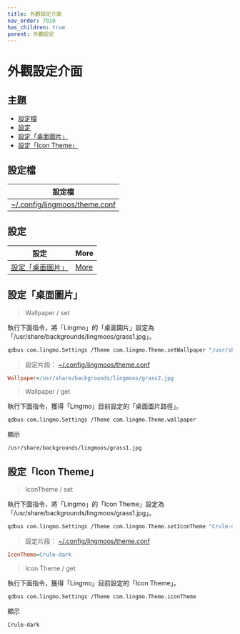 ```yaml
---
title: 外觀設定介面
nav_order: 7010
has_children: true
parent: 外觀設定
---
```



# 外觀設定介面




## 主題

* [設定檔](#設定檔)
* [設定](#設定)
* [設定「桌面圖片」](#設定桌面圖片)
* [設定「Icon Theme」](#設定icon-theme)




## 設定檔

| 設定檔 |
| ----- |
| [~/.config/lingmoos/theme.conf](https://github.com/samwhelp/lingmo-adjustment/blob/main/prototype/main/lingmo-config/locale/en_us/Lingmo-Dark/asset/overlay/etc/skel/.config/lingmoos/theme.conf) |




## 設定

| 設定 | More |
| ---- | ---- |
| [設定「桌面圖片」](#設定桌面圖片) | [More](config/wallpaper) |




## 設定「桌面圖片」


> Wallpaper / set

執行下面指令，將「Lingmo」的「桌面圖片」設定為「/usr/share/backgrounds/lingmoos/grass1.jpg」。

``` sh
qdbus com.lingmo.Settings /Theme com.lingmo.Theme.setWallpaper "/usr/share/backgrounds/lingmoos/grass1.jpg"
```


> 設定片段： [~/.config/lingmoos/theme.conf](https://github.com/samwhelp/lingmo-adjustment/blob/main/prototype/main/lingmo-config/locale/en_us/Lingmo-Dark/asset/overlay/etc/skel/.config/lingmoos/theme.conf#L15)

``` ini
Wallpaper=/usr/share/backgrounds/lingmoos/grass2.jpg
```




> Wallpaper / get

執行下面指令，獲得「Lingmo」目前設定的「桌面圖片路徑」。

``` sh
qdbus com.lingmo.Settings /Theme com.lingmo.Theme.wallpaper
```

顯示

```
/usr/share/backgrounds/lingmoos/grass1.jpg
```




## 設定「Icon Theme」


> IconTheme / set

執行下面指令，將「Lingmo」的「Icon Theme」設定為「/usr/share/backgrounds/lingmoos/grass1.jpg」。

``` sh
qdbus com.lingmo.Settings /Theme com.lingmo.Theme.setIconTheme "Crule-dark"
```


> 設定片段： [~/.config/lingmoos/theme.conf](https://github.com/samwhelp/lingmo-adjustment/blob/main/prototype/main/lingmo-config/locale/en_us/Lingmo-Dark/asset/overlay/etc/skel/.config/lingmoos/theme.conf#L13)

``` ini
IconTheme=Crule-dark
```




> Icon Theme / get

執行下面指令，獲得「Lingmo」目前設定的「Icon Theme」。

``` sh
qdbus com.lingmo.Settings /Theme com.lingmo.Theme.iconTheme
```

顯示

```
Crule-dark
```
